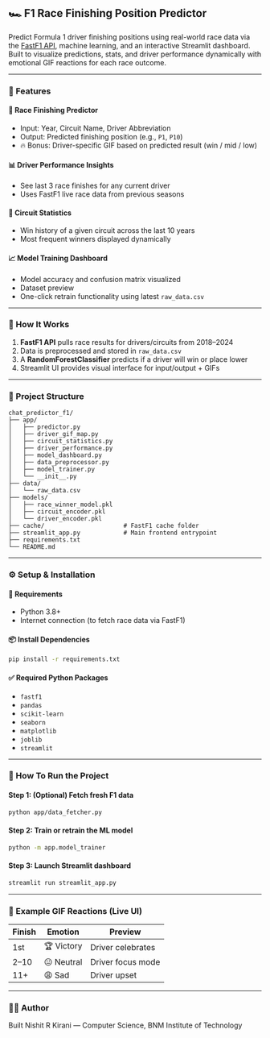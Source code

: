 ## 🏎️ F1 Race Finishing Position Predictor

Predict Formula 1 driver finishing positions using real-world race data via the [FastF1 API](https://github.com/theOehrly/Fast-F1), machine learning, and an interactive Streamlit dashboard.  
Built to visualize predictions, stats, and driver performance dynamically with emotional GIF reactions for each race outcome.

---

### 🚀 Features

#### 🎯 Race Finishing Predictor
- Input: Year, Circuit Name, Driver Abbreviation
- Output: Predicted finishing position (e.g., `P1`, `P10`)
- 🔥 Bonus: Driver-specific GIF based on predicted result (win / mid / low)

#### 📊 Driver Performance Insights
- See last 3 race finishes for any current driver
- Uses FastF1 live race data from previous seasons

#### 🏁 Circuit Statistics
- Win history of a given circuit across the last 10 years
- Most frequent winners displayed dynamically

#### 📈 Model Training Dashboard
- Model accuracy and confusion matrix visualized
- Dataset preview
- One-click retrain functionality using latest `raw_data.csv`

---

### 🧠 How It Works

1. **FastF1 API** pulls race results for drivers/circuits from 2018–2024
2. Data is preprocessed and stored in `raw_data.csv`
3. A **RandomForestClassifier** predicts if a driver will win or place lower
4. Streamlit UI provides visual interface for input/output + GIFs

---

### 📁 Project Structure

```
chat_predictor_f1/
├── app/
│   ├── predictor.py
│   ├── driver_gif_map.py
│   ├── circuit_statistics.py
│   ├── driver_performance.py
│   ├── model_dashboard.py
│   ├── data_preprocessor.py
│   ├── model_trainer.py
│   └── __init__.py
├── data/
│   └── raw_data.csv
├── models/
│   ├── race_winner_model.pkl
│   ├── circuit_encoder.pkl
│   └── driver_encoder.pkl
├── cache/                      # FastF1 cache folder
├── streamlit_app.py            # Main frontend entrypoint
├── requirements.txt
└── README.md                   
```

---

### ⚙️ Setup & Installation

#### 🔐 Requirements
- Python 3.8+
- Internet connection (to fetch race data via FastF1)

#### 📦 Install Dependencies

```bash
pip install -r requirements.txt
```

#### ✅ Required Python Packages
- `fastf1`
- `pandas`
- `scikit-learn`
- `seaborn`
- `matplotlib`
- `joblib`
- `streamlit`

---

### 🏁 How To Run the Project

#### Step 1: (Optional) Fetch fresh F1 data
```bash
python app/data_fetcher.py
```

#### Step 2: Train or retrain the ML model
```bash
python -m app.model_trainer
```

#### Step 3: Launch Streamlit dashboard
```bash
streamlit run streamlit_app.py
```

---

### 🎉 Example GIF Reactions (Live UI)
| Finish | Emotion | Preview |
|--------|---------|---------|
| 1st    | 🏆 Victory | Driver celebrates |
| 2–10   | 😐 Neutral | Driver focus mode |
| 11+    | 😩 Sad     | Driver upset |

---

### 👨‍💻 Author
Built Nishit R Kirani — Computer Science, BNM Institute of Technology 
